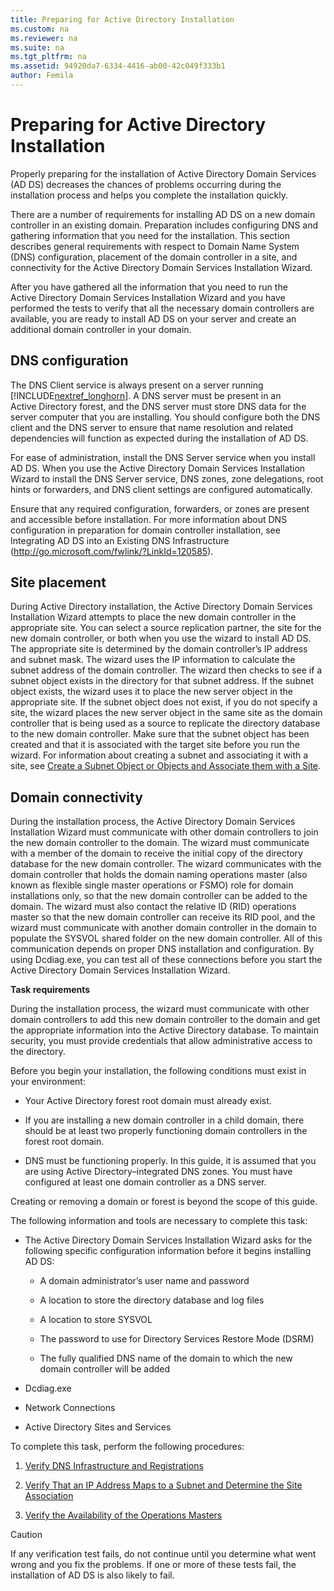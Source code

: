 ```yaml
---
title: Preparing for Active Directory Installation
ms.custom: na
ms.reviewer: na
ms.suite: na
ms.tgt_pltfrm: na
ms.assetid: 94920da7-6334-4416-ab00-42c049f333b1
author: Femila
---
```

# Preparing for Active Directory Installation
  Properly preparing for the installation of Active Directory Domain Services \(AD DS\) decreases the chances of problems occurring during the installation process and helps you complete the installation quickly.  
  
 There are a number of requirements for installing AD DS on a new domain controller in an existing domain. Preparation includes configuring DNS and gathering information that you need for the installation. This section describes general requirements with respect to Domain Name System \(DNS\) configuration, placement of the domain controller in a site, and connectivity for the Active Directory Domain Services Installation Wizard.  
  
 After you have gathered all the information that you need to run the Active Directory Domain Services Installation Wizard and you have performed the tests to verify that all the necessary domain controllers are available, you are ready to install AD DS on your server and create an additional domain controller in your domain.  
  
## DNS configuration  
 The DNS Client service is always present on a server running [!INCLUDE[nextref_longhorn](../Token/nextref_longhorn_md.md)]. A DNS server must be present in an Active Directory forest, and the DNS server must store DNS data for the server computer that you are installing. You should configure both the DNS client and the DNS server to ensure that name resolution and related dependencies will function as expected during the installation of AD DS.  
  
 For ease of administration, install the DNS Server service when you install AD DS. When you use the Active Directory Domain Services Installation Wizard to install the DNS Server service, DNS zones, zone delegations, root hints or forwarders, and DNS client settings are configured automatically.  
  
 Ensure that any required configuration, forwarders, or zones are present and accessible before installation. For more information about DNS configuration in preparation for domain controller installation, see Integrating AD DS into an Existing DNS Infrastructure \([http:\/\/go.microsoft.com\/fwlink\/?LinkId\=120585](http://go.microsoft.com/fwlink/?LinkId=120585)\).  
  
## Site placement  
 During Active Directory installation, the Active Directory Domain Services Installation Wizard attempts to place the new domain controller in the appropriate site. You can select a source replication partner, the site for the new domain controller, or both when you use the wizard to install AD DS. The appropriate site is determined by the domain controller’s IP address and subnet mask. The wizard uses the IP information to calculate the subnet address of the domain controller. The wizard then checks to see if a subnet object exists in the directory for that subnet address. If the subnet object exists, the wizard uses it to place the new server object in the appropriate site. If the subnet object does not exist, if you do not specify a site, the wizard places the new server object in the same site as the domain controller that is being used as a source to replicate the directory database to the new domain controller. Make sure that the subnet object has been created and that it is associated with the target site before you run the wizard. For information about creating a subnet and associating it with a site, see [Create a Subnet Object or Objects and Associate them with a Site](../Topic/Create-a-Subnet-Object-or-Objects-and-Associate-them-with-a-Site.md).  
  
## Domain connectivity  
 During the installation process, the Active Directory Domain Services Installation Wizard must communicate with other domain controllers to join the new domain controller to the domain. The wizard must communicate with a member of the domain to receive the initial copy of the directory database for the new domain controller. The wizard communicates with the domain controller that holds the domain naming operations master \(also known as flexible single master operations or FSMO\) role for domain installations only, so that the new domain controller can be added to the domain. The wizard must also contact the relative ID \(RID\) operations master so that the new domain controller can receive its RID pool, and the wizard must communicate with another domain controller in the domain to populate the SYSVOL shared folder on the new domain controller. All of this communication depends on proper DNS installation and configuration. By using Dcdiag.exe, you can test all of these connections before you start the Active Directory Domain Services Installation Wizard.  
  
 **Task requirements**  
  
 During the installation process, the wizard must communicate with other domain controllers to add this new domain controller to the domain and get the appropriate information into the Active Directory database. To maintain security, you must provide credentials that allow administrative access to the directory.  
  
 Before you begin your installation, the following conditions must exist in your environment:  
  
-   Your Active Directory forest root domain must already exist.  
  
-   If you are installing a new domain controller in a child domain, there should be at least two properly functioning domain controllers in the forest root domain.  
  
-   DNS must be functioning properly. In this guide, it is assumed that you are using Active Directory–integrated DNS zones. You must have configured at least one domain controller as a DNS server.  
  
 Creating or removing a domain or forest is beyond the scope of this guide.  
  
 The following information and tools are necessary to complete this task:  
  
-   The Active Directory Domain Services Installation Wizard asks for the following specific configuration information before it begins installing AD DS:  
  
    -   A domain administrator’s user name and password  
  
    -   A location to store the directory database and log files  
  
    -   A location to store SYSVOL  
  
    -   The password to use for Directory Services Restore Mode \(DSRM\)  
  
    -   The fully qualified DNS name of the domain to which the new domain controller will be added  
  
-   Dcdiag.exe  
  
-   Network Connections  
  
-   Active Directory Sites and Services  
  
 To complete this task, perform the following procedures:  
  
1.  [Verify DNS Infrastructure and Registrations](../Topic/Verify-DNS-Infrastructure-and-Registrations.md)  
  
2.  [Verify That an IP Address Maps to a Subnet and Determine the Site Association](../Topic/Verify-That-an-IP-Address-Maps-to-a-Subnet-and-Determine-the-Site-Association.md)  
  
3.  [Verify the Availability of the Operations Masters](../Topic/Verify-the-Availability-of-the-Operations-Masters.md)  
  
> [!CAUTION]  
>  If any verification test fails, do not continue until you determine what went wrong and you fix the problems. If one or more of these tests fail, the installation of AD DS is also likely to fail.  
  
  